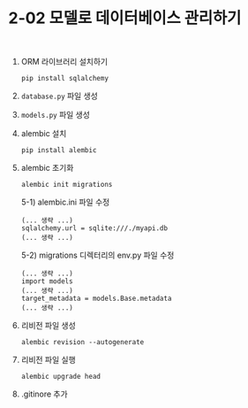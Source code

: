 # 2-02 모델로 데이터베이스 관리하기

<br>

1. ORM 라이브러리 설치하기

    ```
    pip install sqlalchemy
    ```
2. `database.py` 파일 생성
3. `models.py` 파일 생성
4. alembic 설치
    ```
    pip install alembic
    ```
5. alembic 초기화
    ```
    alembic init migrations
    ```
    5-1) alembic.ini 파일 수정
    ```
    (... 생략 ...)
    sqlalchemy.url = sqlite:///./myapi.db
    (... 생략 ...)
    ```
    5-2) migrations 디렉터리의 env.py 파일 수정
    ```
    (... 생략 ...)
    import models
    (... 생략 ...)
    target_metadata = models.Base.metadata
    (... 생략 ...)
    ```
6. 리비전 파일 생성
    ```
    alembic revision --autogenerate
    ```
7. 리비전 파일 실행
    ```
    alembic upgrade head
    ```
8. .gitinore 추가
